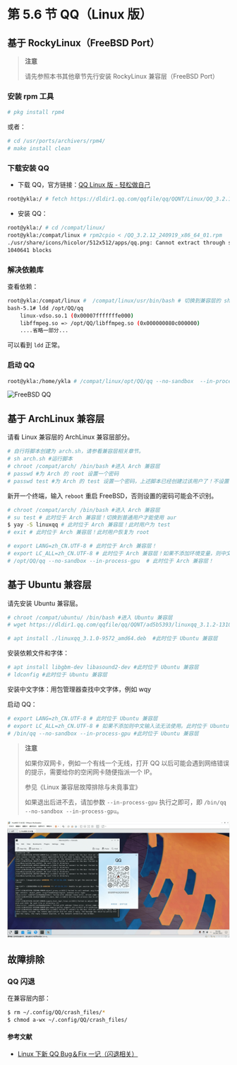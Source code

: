 # 第 5.6 节 QQ（Linux 版）


## 基于 RockyLinux（FreeBSD Port）

>**注意**
>
>请先参照本书其他章节先行安装 RockyLinux 兼容层（FreeBSD Port）

### 安装 rpm 工具

```sh
# pkg install rpm4
```

或者：

```sh
# cd /usr/ports/archivers/rpm4/ 
# make install clean
```

### 下载安装 QQ

- 下载 QQ，官方链接：[QQ Linux 版 - 轻松做自己](https://im.qq.com/linuxqq/index.shtml)

```sh
root@ykla:/ # fetch https://dldir1.qq.com/qqfile/qq/QQNT/Linux/QQ_3.2.12_240919_x86_64_01.rpm # 写作本文时链接如此，请自行获取最新链接
```

- 安装 QQ：

```sh
root@ykla:/ # cd /compat/linux/
root@ykla:/compat/linux # rpm2cpio < /QQ_3.2.12_240919_x86_64_01.rpm  | cpio -id
./usr/share/icons/hicolor/512x512/apps/qq.png: Cannot extract through symlink usr/share/icons/hicolor/512x512/apps/qq.png
1040641 blocks
```

### 解决依赖库

查看依赖：

```sh
root@ykla:/compat/linux #  /compat/linux/usr/bin/bash # 切换到兼容层的 shell
bash-5.1# ldd /opt/QQ/qq 
	linux-vdso.so.1 (0x00007fffffffe000)
	libffmpeg.so => /opt/QQ/libffmpeg.so (0x000000080c000000)
	....省略一部分...
```

可以看到 `ldd` 正常。

### 启动 QQ

```sh
root@ykla:/home/ykla # /compat/linux/opt/QQ/qq --no-sandbox  --in-process-gpu
```

![FreeBSD QQ](../.gitbook/assets/rlqq.png)


## 基于 ArchLinux 兼容层

请看 Linux 兼容层的 ArchLinux 兼容层部分。  

```sh
# 自行将脚本创建为 arch.sh，请参看兼容层相关章节。
# sh arch.sh #运行脚本
# chroot /compat/arch/ /bin/bash #进入 Arch 兼容层
# passwd #为 Arch 的 root 设置一个密码
# passwd test #为 Arch 的 test 设置一个密码，上述脚本已经创建过该用户了！不设置密码无法正常使用 aur。

```

新开一个终端，输入 `reboot` 重启 FreeBSD，否则设置的密码可能会不识别。

```sh
# chroot /compat/arch/ /bin/bash #进入 Arch 兼容层
# su test # 此时位于 Arch 兼容层！切换到普通用户才能使用 aur
$ yay -S linuxqq # 此时位于 Arch 兼容层！此时用户为 test
# exit # 此时位于 Arch 兼容层！此时用户恢复为 root
```

```sh
# export LANG=zh_CN.UTF-8 # 此时位于 Arch 兼容层！
# export LC_ALL=zh_CN.UTF-8 # 此时位于 Arch 兼容层！如果不添加环境变量，则中文输入法无法使用。如果设置失败请重启一次 FreeBSD 主机。此时位于 Arch 兼容层！
# /opt/QQ/qq --no-sandbox --in-process-gpu  # 此时位于 Arch 兼容层！
```

## 基于 Ubuntu 兼容层

请先安装 Ubuntu 兼容层。

```sh
# chroot /compat/ubuntu/ /bin/bash #进入 Ubuntu 兼容层
# wget https://dldir1.qq.com/qqfile/qq/QQNT/ad5b5393/linuxqq_3.1.2-13107_amd64.deb #此时位于 Ubuntu 兼容层
```

```sh
# apt install ./linuxqq_3.1.0-9572_amd64.deb  #此时位于 Ubuntu 兼容层
```

安装依赖文件和字体：

```sh
# apt install libgbm-dev libasound2-dev #此时位于 Ubuntu 兼容层
# ldconfig #此时位于 Ubuntu 兼容层
```

安装中文字体：用包管理器查找中文字体，例如 wqy

启动 QQ：

```sh
# export LANG=zh_CN.UTF-8 # 此时位于 Ubuntu 兼容层
# export LC_ALL=zh_CN.UTF-8 # 如果不添加则中文输入法无法使用。此时位于 Ubuntu 兼容层
# /bin/qq --no-sandbox --in-process-gpu #此时位于 Ubuntu 兼容层
```

> **注意**
>
> 如果你双网卡，例如一个有线一个无线，打开 QQ 以后可能会遇到网络错误的提示，需要给你的空闲网卡随便指派一个 IP。
>
> 参见《Linux 兼容层故障排除与未竟事宜》
>
> 如果退出后进不去，请加参数 `--in-process-gpu` 执行之即可，即 `/bin/qq  --no-sandbox --in-process-gpu`。

![FreeBSD QQ](../.gitbook/assets/qq3.0.png)

## 故障排除

### QQ 闪退

在兼容层内部：

```sh
$ rm ~/.config/QQ/crash_files/*
$ chmod a-wx ~/.config/QQ/crash_files/
```

#### 参考文献

- [Linux 下新 QQ Bug＆Fix 一记（闪退相关）](https://zhuanlan.zhihu.com/p/645895811)
